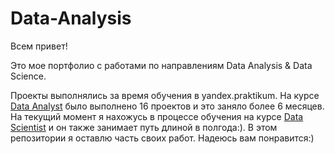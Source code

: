# Data-Analysis

Всем привет! 

Это мое портфолио с работами по направлениям Data Analysis & Data Science. 

Проекты выполнялись за время обучения в yandex.praktikum. 
На курсе [Data Analyst](https://praktikum.yandex.ru/data-analyst/) было выполнено 16 проектов и это заняло более 6 месяцев. На текущий момент я нахожусь в процессе обучения на курсе [Data Scientist](https://praktikum.yandex.ru/data-scientist/) и он также занимает путь длиной в полгода:). В этом репозитории я оставлю часть своих работ. Надеюсь вам понравится:)
